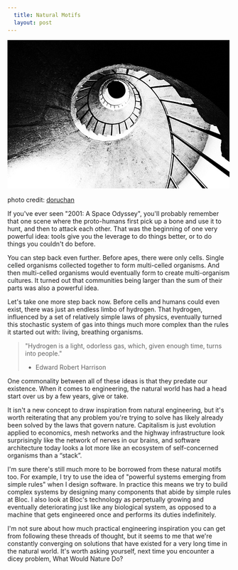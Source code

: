 ```yaml
---
  title: Natural Motifs
  layout: post
---
```


![fibonacci spiral staircase](/images/fibonacci_spiral.jpg)
<p class="caption">photo credit: <a href="http://www.flickr.com/photos/doruchan/4133851219/">doruchan</a></p>

If you've ever seen "2001: A Space Odyssey", you'll probably remember that one scene where the proto-humans first pick up a bone and use it to hunt, and then to attack each other. That was the beginning of one very powerful idea: tools give you the leverage to do things better, or to do things you couldn't do before.

You can step back even further. Before apes, there were only cells. Single celled organisms collected together to form multi-celled organisms. And then multi-celled organisms would eventually form to create multi-organism cultures. It turned out that communities being larger than the sum of their parts was also a powerful idea.

Let's take one more step back now. Before cells and humans could even exist, there was just an endless limbo of hydrogen.  That hydrogen, influenced by a set of relatively simple laws of physics, eventually turned this stochastic system of gas into things much more complex than the rules it started out with:  living, breathing organisms.

> "Hydrogen is a light, odorless gas, which, given enough time, turns into people."
>  - Edward Robert Harrison

One commonality between all of these ideas is that they predate our existence. When it comes to engineering, the natural world has had a head start over us by a few years, give or take. 

It isn't a new concept to draw inspiration from natural engineering, but it's worth reiterating that any problem you're trying to solve has likely already been solved by the laws that govern nature. Capitalism is just evolution applied to economics, mesh networks and the highway infrastructure look surprisingly like the network of nerves in our brains, and software architecture today looks a lot more like an ecosystem of self-concerned organisms than a “stack”. 

I'm sure there's still much more to be borrowed from these natural motifs too. For example, I try to use the idea of "powerful systems emerging from simple rules" when I design software. In practice this means we try to build complex systems by designing many components that abide by simple rules at Bloc. I also look at Bloc's technology as perpetually growing and eventually deteriorating just like any biological system, as opposed to a machine that gets engineered once and performs its duties indefinitely.

I'm not sure about how much practical engineering inspiration you can get from following these threads of thought, but it seems to me that we're constantly converging on solutions that have existed for a very long time in the natural world. It's worth asking yourself, next time you encounter a dicey problem, What Would Nature Do?
